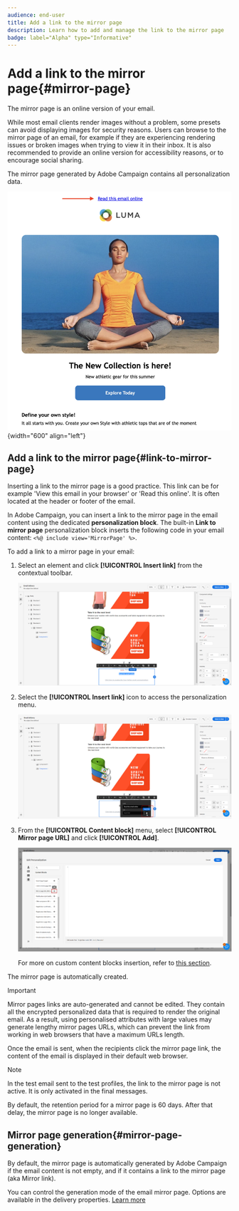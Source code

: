```yaml
---
audience: end-user
title: Add a link to the mirror page
description: Learn how to add and manage the link to the mirror page
badge: label="Alpha" type="Informative"
---
```


# Add a link to the mirror page{#mirror-page}

The mirror page is an online version of your email.

While most email clients render images without a problem, some presets can avoid displaying images for security reasons. Users can browse to the mirror page of an email, for example if they are experiencing rendering issues or broken images when trying to view it in their inbox. It is also recommended to provide an online version for accessibility reasons, or to encourage social sharing.

The mirror page generated by Adobe Campaign contains all personalization data.

![mirror link sample](assets/mirror-page-link.png){width="600" align="left"}

## Add a link to the mirror page{#link-to-mirror-page}

Inserting a link to the mirror page is a good practice. This link can be for example 'View this email in your browser' or 'Read this online'. It is often located at the header or footer of the email. 

In Adobe Campaign, you can insert a link to the mirror page in the email content using the dedicated **personalization block**. The built-in **Link to mirror page** personalization block inserts the following code in your email content: `<%@ include view='MirrorPage' %>`.

To add a link to a mirror page in your email:

1. Select an element and click **[!UICONTROL Insert link]** from the contextual toolbar.

    ![](assets/message-tracking-mirror-page.png)

1. Select the **[!UICONTROL Insert link]** icon to access the personalization menu.

    ![](assets/message-tracking-mirror-page_2.png)

1. From the **[!UICONTROL Content block]** menu, select **[!UICONTROL Mirror page URL]** and click **[!UICONTROL Add]**.

    ![](assets/message-tracking-mirror-page_3.png)

    For more on custom content blocks insertion, refer to [this section](../personalization/personalize.md#personalize-emails).

The mirror page is automatically created.

>[!IMPORTANT]
>
>Mirror pages links are auto-generated and cannot be edited. They contain all the encrypted personalized data that is required to render the original email. As a result, using personalised attributes with large values may generate lengthy mirror pages URLs, which can prevent the link from working in web browsers that have a maximum URLs length.

Once the email is sent, when the recipients click the mirror page link, the content of the email is displayed in their default web browser.

>[!NOTE]
>
>In the test email sent to the test profiles, the link to the mirror page is not active. It is only activated in the final messages.

By default, the retention period for a mirror page is 60 days. After that delay, the mirror page is no longer available.


## Mirror page generation{#mirror-page-generation}

By default, the mirror page is automatically generated by Adobe Campaign if the email content is not empty, and if it contains a link to the mirror page (aka Mirror link).

You can control the generation mode of the email mirror page. Options are available in the delivery properties. [Learn more](../advanced-settings/delivery-settings.md#mirror)
